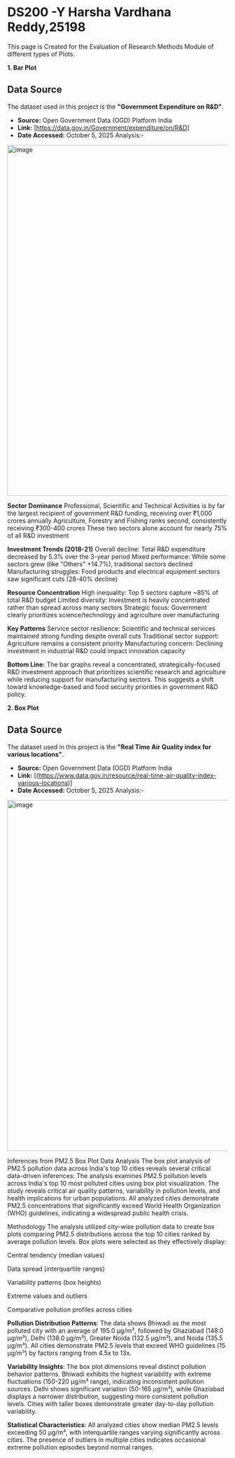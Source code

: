 # DS200 -Y Harsha Vardhana Reddy,25198
This page is Created for the Evaluation of Research Methods Module of different types of Plots.

**1. Bar Plot**
## Data Source

The dataset used in this project is the **"Government Expenditure on R&D"**.

- **Source:** Open Government Data (OGD) Platform India
- **Link:** [https://data.gov.in/Government/expenditure/on/R&D]
- **Date Accessed:** October 5, 2025
  Analysis:-
<img width="800" height="800" alt="image" src="https://github.com/user-attachments/assets/0651c0b6-7870-4fe6-8498-e23c643e2618" />

**Sector Dominance**
Professional, Scientific and Technical Activities is by far the largest recipient of government R&D funding, receiving over ₹1,000 crores annually
Agriculture, Forestry and Fishing ranks second, consistently receiving ₹300-400 crores
These two sectors alone account for nearly 75% of all R&D investment

**Investment Trends (2018-21)**
Overall decline: Total R&D expenditure decreased by 5.3% over the 3-year period
Mixed performance: While some sectors grew (like "Others" +14.7%), traditional sectors declined
Manufacturing struggles: Food products and electrical equipment sectors saw significant cuts (28-40% decline)

**Resource Concentration**
High inequality: Top 5 sectors capture ~85% of total R&D budget
Limited diversity: Investment is heavily concentrated rather than spread across many sectors
Strategic focus: Government clearly prioritizes science/technology and agriculture over manufacturing

**Key Patterns**
Service sector resilience: Scientific and technical services maintained strong funding despite overall cuts
Traditional sector support: Agriculture remains a consistent priority
Manufacturing concern: Declining investment in industrial R&D could impact innovation capacity

**Bottom Line:**
The bar graphs reveal a concentrated, strategically-focused R&D investment approach that prioritizes scientific research and agriculture while reducing support for manufacturing sectors. This suggests a shift toward knowledge-based and food security priorities in government R&D policy.

**2. Box Plot**
## Data Source 
The dataset used in this project is the **"Real Time Air Quality index for various locations"**.

- **Source:** Open Government Data (OGD) Platform India
- **Link:** [(https://www.data.gov.in/resource/real-time-air-quality-index-various-locations)]
- **Date Accessed:** October 5, 2025
  Analysis:-
<img width="800" height="800" alt="image" src="https://github.com/user-attachments/assets/0fe8d689-c6fc-46f1-9152-0bf1fc1745de" />

Inferences from PM2.5 Box Plot Data Analysis
The box plot analysis of PM2.5 pollution data across India's top 10 cities reveals several critical data-driven inferences:
The analysis examines PM2.5 pollution levels across India's top 10 most polluted cities using box plot visualization. The study reveals critical air quality patterns, variability in pollution levels, and health implications for urban populations. All analyzed cities demonstrate PM2.5 concentrations that significantly exceed World Health Organization (WHO) guidelines, indicating a widespread public health crisis.

Methodology
The analysis utilized city-wise pollution data to create box plots comparing PM2.5 distributions across the top 10 cities ranked by average pollution levels. Box plots were selected as they effectively display:

Central tendency (median values)

Data spread (interquartile ranges)

Variability patterns (box heights)

Extreme values and outliers

Comparative pollution profiles across cities


**Pollution Distribution Patterns**: The data shows Bhiwadi as the most polluted city with an average of 195.0 μg/m³, followed by Ghaziabad (148.0 μg/m³), Delhi (138.0 μg/m³), Greater Noida (132.5 μg/m³), and Noida (135.5 μg/m³). All cities demonstrate PM2.5 levels that exceed WHO guidelines (15 μg/m³) by factors ranging from 4.5x to 13x.

**Variability Insights**: The box plot dimensions reveal distinct pollution behavior patterns. Bhiwadi exhibits the highest variability with extreme fluctuations (150-220 μg/m³ range), indicating inconsistent pollution sources. Delhi shows significant variation (50-165 μg/m³), while Ghaziabad displays a narrower distribution, suggesting more consistent pollution levels. Cities with taller boxes demonstrate greater day-to-day pollution variability.

**Statistical Characteristics**: All analyzed cities show median PM2.5 levels exceeding 50 μg/m³, with interquartile ranges varying significantly across cities. The presence of outliers in multiple cities indicates occasional extreme pollution episodes beyond normal ranges.













